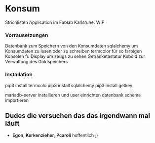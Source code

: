 # Konsum
Strichlisten Application im Fablab Karlsruhe. WIP

### Vorrausetzungen

Datenbank zum Speichern von den Konsumdaten
sqlalchemy um Konsumdaten zu lesen oder zu schreiben
termcolor für so farbigen Konsolen fu
Display um zeugs zu sehen
Getränketastatur
Kobold zur Verwaltung des Goldspeichers


### Installation

pip3 install termcolo
pip3 install sqlalchemy
pip3 install getkey

mariadb-server installieren und user einrichten
datenbank schema importieren


## Dudes die versuchen das das irgendwann mal läuft

* **Egon**,
  **Korkenzieher**,
  **Pcaroli** hoffentlich ;)
